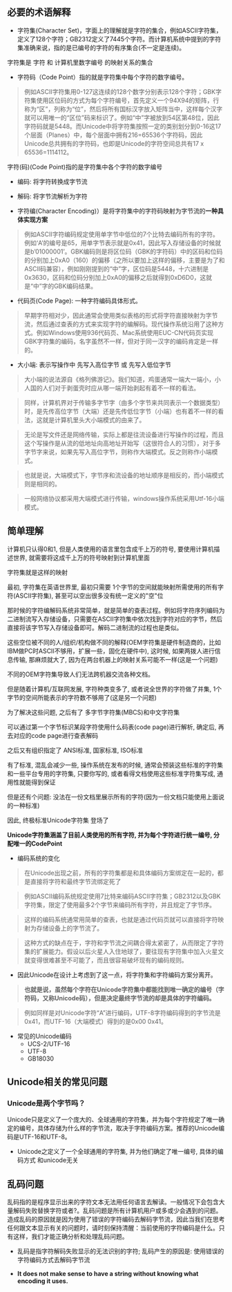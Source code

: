## 必要的术语解释

+ 字符集(Character Set)，字面上的理解就是字符的集合，例如ASCII字符集，定义了128个字符；GB2312定义了7445个字符。而计算机系统中提到的字符集准确来说，指的是已编号的字符的有序集合(不一定是连续)。

字符集是 字符 和 计算机里数字编号 的映射关系的集合

+ 字符码（Code Point）指的就是字符集中每个字符的数字编号。

> 例如ASCII字符集用0-127这连续的128个数字分别表示128个字符；GBK字符集使用区位码的方式为每个字符编号，首先定义一个94X94的矩阵，行称为“区”，列称为“位”，然后将所有国标汉字放入矩阵当中，这样每个汉字就可以用唯一的“区位”码来标识了。例如“中”字被放到54区第48位，因此字符码就是5448。而Unicode中将字符集按照一定的类别划分到0-16这17个层面（Planes）中，每个层面中拥有216=65536个字符码，因此Unicode总共拥有的字符码，也即是Unicode的字符空间总共有17 x 65536=1114112。

字符(码)(Code Point)指的是字符集中各个字符的数字编号

+ 编码: 将字符转换成字节流

+ 解码: 将字节流解析为字符

+ 字符编(Character Encoding)）是将字符集中的字符码映射为字节流的**一种具体实现方案**

> 例如ASCII字符编码规定使用单字节中低位的7个比特去编码所有的字符。例如‘A’的编号是65，用单字节表示就是0x41，因此写入存储设备的时候就是b’01000001’。GBK编码则是将区位码（GBK的字符码）中的区码和位码的分别加上0xA0（160）的偏移（之所以要加上这样的偏移，主要是为了和ASCII码兼容），例如刚刚提到的“中”字，区位码是5448，十六进制是0x3630，区码和位码分别加上0xA0的偏移之后就得到0xD6D0，这就是“中”字的GBK编码结果。

+ 代码页(Code Page): 一种字符编码具体形式。

> 早期字符相对少，因此通常会使用类似表格的形式将字符直接映射为字节流，然后通过查表的方式来实现字符的编解码。现代操作系统沿用了这种方式。例如Windows使用936代码页、Mac系统使用EUC-CN代码页实现GBK字符集的编码，名字虽然不一样，但对于同一汉字的编码肯定是一样的。

+ 大小端: 表示写操作中 先写入高位字节 或 先写入低位字节

> 大小端的说法源自《格列佛游记》。我们知道，鸡蛋通常一端大一端小，小人国的人们对于剥蛋壳时应从哪一端开始剥起有着不一样的看法。

> 同样，计算机界对于传输多字节字（由多个字节来共同表示一个数据类型）时，是先传高位字节（大端）还是先传低位字节（小端）也有着不一样的看法，这就是计算机里头大小端模式的由来了。

> 无论是写文件还是网络传输，实际上都是往流设备进行写操作的过程，而且这个写操作是从流的低地址向高地址开始写（这很符合人的习惯），对于多字节字来说，如果先写入高位字节，则称作大端模式。反之则称作小端模式。

> 也就是说，大端模式下，字节序和流设备的地址顺序是相反的，而小端模式则是相同的。

> 一般网络协议都采用大端模式进行传输，windows操作系统采用Utf-16小端模式。

## 简单理解

计算机只认得0和1, 但是人类使用的语言里包含成千上万的符号, 要使用计算机描述世界, 就需要将这成千上万的符号映射到计算机里面

字符集就是这样的映射

最初, 字符集在英语世界里, 最初只需要 1个字节的空间就能映射所需使用的所有字符(ASCII字符集), 甚至可以空出很多没有统一定义的"空"位

那时候的字符编解码系统非常简单，就是简单的查表过程。例如将字符序列编码为二进制流写入存储设备，只需要在ASCII字符集中依次找到字符对应的字节，然后直接将该字节写入存储设备即可。解码二进制流的过程也是类似。

这些空位被不同的人/组织/机构做不同的解释(OEM字符集是硬件制造商的，比如IBM做PC时ASCII不够用，扩展一些，固化在硬件中), 这时候, 如果两拨人进行信息传输, 那麻烦就大了, 因为在两台机器上的映射关系可能不一样(这是一个问题)

不同的OEM字符集导致人们无法跨机器交流各种文档。

但是随着计算机/互联网发展, 字符种类变多了, 或者说全世界的字符做了并集, 1个字节的空间所能表示的字符数不够用了(这是另一个问题)

为了解决这些问题, 之后有了 多字节字符集(MBCS)和中文字符集

可以通过第一个字节标识某段字符使用什么码表(code page)进行解析, 确定后, 再去对应的code page进行查表解码

之后又有组织指定了 ANSI标准, 国家标准, ISO标准

有了标准, 混乱会减少一些, 操作系统在发布的时候, 通常会预装这些标准的字符集和一些平台专用的字符集, 只要你写的, 或者看得文档使用这些标准字符集写成, 通用性就能得到保证

但是还有个问题: 没法在一份文档里展示所有的字符(因为一份文档只能使用上面说的一种标准)

因此, 终极标准Unicode字符集 登场了

**Unicode字符集涵盖了目前人类使用的所有字符, 并为每个字符进行统一编号, 分配唯一的CodePoint**

+ 编码系统的变化

> 在Unicode出现之前，所有的字符集都是和具体编码方案绑定在一起的，都是直接将字符和最终字节流绑定死了

> 例如ASCII编码系统规定使用7比特来编码ASCII字符集；GB2312以及GBK字符集，限定了使用最多2个字节来编码所有字符，并且规定了字节序。

> 这样的编码系统通常用简单的查表，也就是通过代码页就可以直接将字符映射为存储设备上的字节流了。

> 这种方式的缺点在于，字符和字节流之间耦合得太紧密了，从而限定了字符集的扩展能力。假设以后火星人入住地球了，要往现有字符集中加入火星文就变得很难甚至不可能了，而且很容易破坏现有的编码规则。

+ 因此Unicode在设计上考虑到了这一点，将字符集和字符编码方案分离开。

> **也就是说，虽然每个字符在Unicode字符集中都能找到唯一确定的编号（字符码，又称Unicode码），但是决定最终字节流的却是具体的字符编码。**

> 例如同样是对Unicode字符“A”进行编码，UTF-8字符编码得到的字节流是0x41，而UTF-16（大端模式）得到的是0x00 0x41。

+ 常见的Unicode编码
    + UCS-2/UTF-16
    + UTF-8
    + GB18030

## Unicode相关的常见问题

### Unicode是两个字节吗？

Unicode只是定义了一个庞大的、全球通用的字符集，并为每个字符规定了唯一确定的编号，具体存储为什么样的字节流，取决于字符编码方案。推荐的Unicode编码是UTF-16和UTF-8。

+ Unicode之定义了一个全球通用的字符集, 并为他们确定了唯一编号, 具体的编码方式 和unicode无关

## 乱码问题

乱码指的是程序显示出来的字符文本无法用任何语言去解读。一般情况下会包含大量解码失败替换字符或者?。乱码问题是所有计算机用户或多或少会遇到的问题。造成乱码的原因就是因为使用了错误的字符编码去解码字节流，因此当我们在思考任何跟文本显示有关的问题时，请时刻保持清醒：当前使用的字符编码是什么。只有这样，我们才能正确分析和处理乱码问题。

+ 乱码是指字符解码失败显示的无法识别的字符; 乱码产生的原因是: 使用错误的字符编码方式去解码字节流

+ **It does not make sense to have a string without knowing what encoding it uses.**
